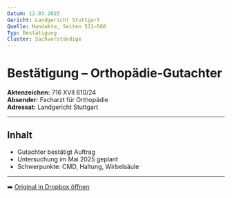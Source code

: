 ```yaml
---
Datum: 12.03.2025
Gericht: Landgericht Stuttgart
Quelle: Handakte, Seiten 521–560
Typ: Bestätigung
Cluster: Sachverständige
---
```


# Bestätigung – Orthopädie-Gutachter

**Aktenzeichen:** 716 XVII 610/24  
**Absender:** Facharzt für Orthopädie  
**Adressat:** Landgericht Stuttgart  

---

## Inhalt
- Gutachter bestätigt Auftrag  
- Untersuchung im Mai 2025 geplant  
- Schwerpunkte: CMD, Haltung, Wirbelsäule  

---

➡️ [Original in Dropbox öffnen](https://www.dropbox.com/scl/fi/obaal6mb9o7g0utrnatl8/20250801_Handakte-nur-gerichtlich.pdf?dl=0)
